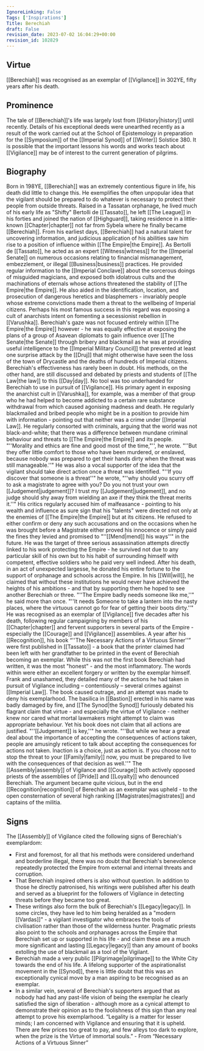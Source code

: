 ```yaml
---
IgnoreLinking: False
Tags: ['Inspirations']
Title: Berechiah
draft: False
revision_date: 2023-07-02 16:04:29+00:00
revision_id: 102829
---
```


## Virtue
[[Berechiah]] was recognised as an exemplar of [[Vigilance]] in 302YE, fifty years after his death.
## Prominence
The tale of [[Berechiah]]'s life was largely lost from [[History|history]] until recently. Details of his exceptional deeds were unearthed recently as a result of the work carried out at the School of Epistemology in preparation for the [[Symposium]] of the [[Imperial Synod]] of [[Winter]] Solstice 380. It is possible that the important lessons his words and works teach about [[Vigilance]] may be of interest to the current generation of pilgrims.
## Biography
Born in 198YE, [[Berechiah]] was an extremely contentious figure in life, his death did little to change this. He exemplifies the often unpopular idea that the vigilant should be prepared to do whatever is necessary to protect their people from outside threats. Raised in a Tassatan orphanage, he lived much of his early life as "Shifty" Bertolli de [[Tassato]], he left [[The League]] in his forties and joined the nation of [[Highguard]], taking residence in a little-known [[Chapter|chapter]] not far from Sybela where he finally became [[Berechiah]].
From his earliest days, [[Berechiah]] had a natural talent for uncovering information, and judicious application of his abilities saw him rise to a position of influence within [[The Empire|the Empire]]. As Bertolli de [[Tassato]], he acted as an expert [[Witness|witness]] for the [[Imperial Senate]] on numerous occasions relating to financial mismanagement, embezzlement, or illegal [[Business|business]] practices. He provided regular information to the [[Imperial Conclave]] about the sorcerous doings of misguided magicians, and exposed both idolatrous cults and the machinations of eternals whose actions threatened the stability of [[The Empire|the Empire]]. 
He also aided in the identification, location, and prosecution of dangerous heretics and blasphemers - invariably people whose extreme convictions made them a threat to the wellbeing of Imperial citizens. Perhaps his most famous success in this regard was exposing a cult of anarchists intent on fomenting a secessionist rebellion in [[Varushka]]. Berechiah's gaze was not focused entirely within [[The Empire|the Empire]] however - he was equally effective at exposing the plans of a group of Asavean diplomats to gain influence over [[The Senate|the Senate]] through bribery and blackmail as he was at providing useful intelligence to the [[Imperial Military Council]] that prevented at least one surprise attack by the [[Druj]] that might otherwise have seen the loss of the town of Drycastle and the deaths of hundreds of Imperial citizens.
Berechiah's effectiveness has rarely been in doubt. His methods, on the other hand, are still discussed and debated by priests and students of [[The Law|the law]] to this [[Day|day]]. No tool was too underhanded for Berechiah to use in pursuit of [[Vigilance]]. His primary agent in exposing the anarchist cult in [[Varushka]], for example, was a member of that group who he had helped to become addicted to a certain rare substance withdrawal from which caused agonising madness and death. He regularly blackmailed and bribed people who might be in a position to provide him with information - pointing out that neither was a crime under [[Imperial Law]]. He regularly consorted with criminals, arguing that the world was not black-and-white; that there was a difference between mundane criminal behaviour and threats to [[The Empire|the Empire]] and its people. "''Morality and ethics are fine and good most of the time,"'', he wrote. "''But they offer little comfort to those who have been murdered, or enslaved, because nobody was prepared to get their hands dirty when the threat was still manageable.''" 
He was also a vocal supporter of the idea that the vigilant should take direct action once a threat was identified. "''If you discover that someone is a threat''" he wrote, "''why should you scurry off to ask a magistrate to agree with you? Do you not trust your own [[Judgement|judgement]]? I trust my [[Judgement|judgement]], and no judge should shy away from wielding an axe if they think the threat merits it.''" 
His critics regularly accused him of malfeasance - pointing to his wealth and influence as sure sign that his "talents" were directed not only at the enemies of [[The Empire|the Empire]] but at its citizens. He refused to either confirm or deny any such accusations and on the occasions when he was brought before a Magistrate either proved his innocence or simply paid the fines they levied and promised to "''[[Mend|mend]] his ways''" in the future. He was the target of three serious assassination attempts directly linked to his work protecting the Empire - he survived not due to any particular skill of his own but to his habit of surrounding himself with competent, effective soldiers who he paid very well indeed.
After his death, in an act of unexpected largesse, he donated his entire fortune to the support of orphanage and schools across the Empire. In his [[Will|will]], he claimed that without these institutions he would never have achieved the heights of his ambitions - and that by supporting them he hoped to see another Berechiah or three. "''The Empire badly needs someone like me,''" he said more than once. "''It needs Someone to take a lantern into the nasty places, where the virtuous cannot go for fear of getting their boots dirty.''"
He was recognised as an exemplar of [[Vigilance]] five decades after his death, following regular campaigning by members of his [[Chapter|chapter]] and fervent supporters in several parts of the Empire - especially the [[Courage]] and [[Vigilance]] assemblies. A year after his [[Recognition]], his book “''The Necessary Actions of a Virtuous Sinner''” were first published in [[Tassato]] - a book that the printer claimed had been left with her grandfather to be printed in the event of Berechiah becoming an exemplar. While this was not the first book Berechiah had written, it was the most "honest" - and the most inflammatory. The words within were either an excellent forgery or written by the exemplar himself. Frank and unashamed, they detailed many of the actions he had taken in pursuit of Vigilance including – contentiously – several crimes against [[Imperial Law]]. The book caused outrage, and an attempt was made to deny his exemplarhood. The basilica in [[Bastion]] erected in his name was badly damaged by fire, and [[The Synod|the Synod]] furiously debated his flagrant claim that virtue - and especially the virtue of Vigilance - neither knew nor cared what mortal lawmakers might attempt to claim was appropriate behaviour.
Yet his book does not claim that all actions are justified. "''[[Judgement]] is key,''" he wrote. "''But while we hear a great deal about the importance of accepting the consequences of actions taken, people are amusingly reticent to talk about accepting the consequences for actions not taken. Inaction is a choice, just as action is. If you choose not to stop the threat to your [[Family|family]] now, you must be prepared to live with the consequences of that decision as well.''"
The [[Assembly|assembly]] of Vigilance and [[Courage]] both actively opposed priests of the assemblies of [[Pride]] and [[Loyalty]] who denounced Berechiah. The argument became quite vicious, but in the end [[Recognition|recognition]] of Berechiah as an exemplar was upheld - to the open consternation of several high ranking [[Magistrates|magistrates]] and captains of the militia.
## Signs
The [[Assembly]] of Vigilance cited the following signs of Berechiah's exemplardom:
* First and foremost, for all that his methods were considered underhand and borderline illegal, there was no doubt that Berechiah's benevolence repeatedly protected the Empire from external and internal threats and corruption.
* That Berechiah inspired others is also without question. In addition to those he directly patronised, his writings were published after his death and served as a blueprint for the followers of Vigilance in detecting threats before they became too great. 
* These writings also form the bulk of Berechiah's [[Legacy|legacy]]. In some circles, they have led to him being heralded as a "modern [[Vardas]]" - a vigilant investigator who embraces the tools of civilisation rather than those of the wilderness hunter. Pragmatic priests also point to the schools and orphanages across the Empire that Berechiah set up or supported in his life - and claim these are a much more significant and lasting [[Legacy|legacy]] than any amount of books extolling the use of blackmail as a tool of the Vigilant. 
* Berechiah made a very public [[Pilgrimage|pilgrimage]] to the White City towards the end of his life. A lifelong supporter of the aspirationalist movement in the [[Synod]], there is little doubt that this was an exceptionally cynical move by a man aspiring to be recognised as an exemplar.
* In a similar vein, several of Berechiah's supporters argued that as nobody had had any past-life vision of being the exemplar he clearly satisfied the sign of liberation - although more as a cynical attempt to demonstrate their opinion as to the foolishness of this sign than any real attempt to prove his exemplarhood.
“Legality is a matter for lesser minds; I am concerned with Vigilance and ensuring that it is upheld. There are few prices too great to pay, and few alleys too dark to explore, when the prize is the Virtue of immortal souls.” - From “Necessary Actions of a Virtuous Sinner”